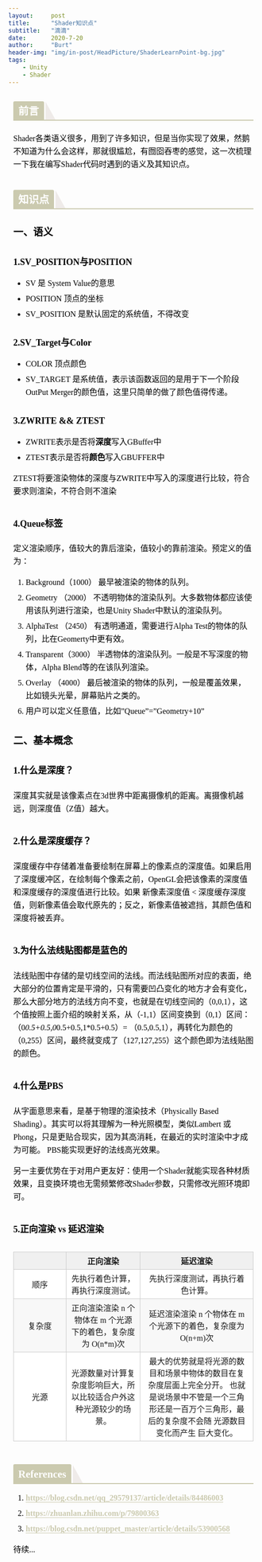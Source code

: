 ```yaml
---
layout:     post
title:      "Shader知识点"
subtitle:   "滴滴"
date:       2020-7-20
author:     "Burt"
header-img: "img/in-post/HeadPicture/ShaderLearnPoint-bg.jpg"
tags:
    - Unity
    - Shader
---
```


<section id="nice" data-tool="mdnice编辑器" data-website="https://www.mdnice.com" style="font-size: 16px; color: black; padding: 0 10px; line-height: 1.6; word-spacing: 0px; letter-spacing: 0px; word-break: break-word; word-wrap: break-word; text-align: left; font-family: Optima-Regular, Optima, PingFangSC-light, PingFangTC-light, 'PingFang SC', Cambria, Cochin, Georgia, Times, 'Times New Roman', serif;"><h2 data-tool="mdnice编辑器" style="margin-top: 30px; margin-bottom: 15px; padding: 0px; font-weight: bold; color: black; border-bottom: 2px solid#CBCAAF; font-size: 1.3em;"><span class="prefix" style="display: none;"></span><span class="content" style="display: inline-block; font-weight: bold; background: #CBCAAF; color: #ffffff; padding: 3px 10px 1px; border-top-right-radius: 3px; border-top-left-radius: 3px; margin-right: 3px;">前言</span><span class="suffix"></span><span style="display: inline-block; vertical-align: bottom; border-bottom: 36px solid #efebe9; border-right: 20px solid transparent;"> </span></h2>
<p data-tool="mdnice编辑器" style="font-size: 16px; padding-top: 8px; padding-bottom: 8px; margin: 0; line-height: 26px; color: black;">Shader各类语义很多，用到了许多知识，但是当你实现了效果，然鹅不知道为什么会这样，那就很尴尬，有囫囵吞枣的感觉，这一次梳理一下我在编写Shader代码时遇到的语义及其知识点。</p>
<h2 data-tool="mdnice编辑器" style="margin-top: 30px; margin-bottom: 15px; padding: 0px; font-weight: bold; color: black; border-bottom: 2px solid#CBCAAF; font-size: 1.3em;"><span class="prefix" style="display: none;"></span><span class="content" style="display: inline-block; font-weight: bold; background: #CBCAAF; color: #ffffff; padding: 3px 10px 1px; border-top-right-radius: 3px; border-top-left-radius: 3px; margin-right: 3px;">知识点</span><span class="suffix"></span><span style="display: inline-block; vertical-align: bottom; border-bottom: 36px solid #efebe9; border-right: 20px solid transparent;"> </span></h2>
<h3 data-tool="mdnice编辑器" style="margin-top: 30px; margin-bottom: 15px; padding: 0px; font-weight: bold; color: black; font-size: 20px;"><span class="prefix" style="display: none;"></span><span class="content">一、语义</span><span class="suffix" style="display: none;"></span></h3>
<h4 data-tool="mdnice编辑器" style="margin-top: 30px; margin-bottom: 15px; padding: 0px; font-weight: bold; color: black; font-size: 18px;"><span class="prefix" style="display: none;"></span><span class="content">1.SV_POSITION与POSITION</span><span class="suffix" style="display: none;"></span></h4>
<ul data-tool="mdnice编辑器" style="margin-top: 8px; margin-bottom: 8px; padding-left: 25px; color: black; list-style-type: disc;">
<li><section style="margin-top: 5px; margin-bottom: 5px; line-height: 26px; text-align: left; color: rgb(1,1,1); font-weight: 500;">SV 是 System Value的意思</section></li><li><section style="margin-top: 5px; margin-bottom: 5px; line-height: 26px; text-align: left; color: rgb(1,1,1); font-weight: 500;">POSITION 顶点的坐标</section></li><li><section style="margin-top: 5px; margin-bottom: 5px; line-height: 26px; text-align: left; color: rgb(1,1,1); font-weight: 500;">SV_POSITION 是默认固定的系统值，不得改变</section></li></ul>
<h4 data-tool="mdnice编辑器" style="margin-top: 30px; margin-bottom: 15px; padding: 0px; font-weight: bold; color: black; font-size: 18px;"><span class="prefix" style="display: none;"></span><span class="content">2.SV_Target与Color</span><span class="suffix" style="display: none;"></span></h4>
<ul data-tool="mdnice编辑器" style="margin-top: 8px; margin-bottom: 8px; padding-left: 25px; color: black; list-style-type: disc;">
<li><section style="margin-top: 5px; margin-bottom: 5px; line-height: 26px; text-align: left; color: rgb(1,1,1); font-weight: 500;">COLOR 顶点颜色</section></li><li><section style="margin-top: 5px; margin-bottom: 5px; line-height: 26px; text-align: left; color: rgb(1,1,1); font-weight: 500;">SV_TARGET 是系统值，表示该函数返回的是用于下一个阶段OutPut Merger的颜色值，这里只简单的做了颜色值得传递。</section></li></ul>
<h4 data-tool="mdnice编辑器" style="margin-top: 30px; margin-bottom: 15px; padding: 0px; font-weight: bold; color: black; font-size: 18px;"><span class="prefix" style="display: none;"></span><span class="content">3.ZWRITE &amp;&amp; ZTEST</span><span class="suffix" style="display: none;"></span></h4>
<ul data-tool="mdnice编辑器" style="margin-top: 8px; margin-bottom: 8px; padding-left: 25px; color: black; list-style-type: disc;">
<li><section style="margin-top: 5px; margin-bottom: 5px; line-height: 26px; text-align: left; color: rgb(1,1,1); font-weight: 500;">ZWRITE表示是否将<strong style="font-weight: bold; color: black;">深度</strong>写入GBuffer中</section></li><li><section style="margin-top: 5px; margin-bottom: 5px; line-height: 26px; text-align: left; color: rgb(1,1,1); font-weight: 500;">ZTEST表示是否将<strong style="font-weight: bold; color: black;">颜色</strong>写入GBUFFER中</section></li></ul>
<p data-tool="mdnice编辑器" style="font-size: 16px; padding-top: 8px; padding-bottom: 8px; margin: 0; line-height: 26px; color: black;">ZTEST将要渲染物体的深度与ZWRITE中写入的深度进行比较，符合要求则渲染，不符合则不渲染</p>
<h4 data-tool="mdnice编辑器" style="margin-top: 30px; margin-bottom: 15px; padding: 0px; font-weight: bold; color: black; font-size: 18px;"><span class="prefix" style="display: none;"></span><span class="content">4.Queue标签</span><span class="suffix" style="display: none;"></span></h4>
<p data-tool="mdnice编辑器" style="font-size: 16px; padding-top: 8px; padding-bottom: 8px; margin: 0; line-height: 26px; color: black;">定义渲染顺序，值较大的靠后渲染，值较小的靠前渲染。预定义的值为：</p>
<ol data-tool="mdnice编辑器" style="margin-top: 8px; margin-bottom: 8px; padding-left: 25px; color: black; list-style-type: decimal;">
<li><section style="margin-top: 5px; margin-bottom: 5px; line-height: 26px; text-align: left; color: rgb(1,1,1); font-weight: 500;">Background（1000） 最早被渲染的物体的队列。</section></li><li><section style="margin-top: 5px; margin-bottom: 5px; line-height: 26px; text-align: left; color: rgb(1,1,1); font-weight: 500;">Geometry    （2000） 不透明物体的渲染队列。大多数物体都应该使用该队列进行渲染，也是Unity Shader中默认的渲染队列。</section></li><li><section style="margin-top: 5px; margin-bottom: 5px; line-height: 26px; text-align: left; color: rgb(1,1,1); font-weight: 500;">AlphaTest    （2450） 有透明通道，需要进行Alpha Test的物体的队列，比在Geomerty中更有效。</section></li><li><section style="margin-top: 5px; margin-bottom: 5px; line-height: 26px; text-align: left; color: rgb(1,1,1); font-weight: 500;">Transparent（3000） 半透物体的渲染队列。一般是不写深度的物体，Alpha Blend等的在该队列渲染。</section></li><li><section style="margin-top: 5px; margin-bottom: 5px; line-height: 26px; text-align: left; color: rgb(1,1,1); font-weight: 500;">Overlay        （4000） 最后被渲染的物体的队列，一般是覆盖效果，比如镜头光晕，屏幕贴片之类的。</section></li><li><section style="margin-top: 5px; margin-bottom: 5px; line-height: 26px; text-align: left; color: rgb(1,1,1); font-weight: 500;">用户可以定义任意值，比如”Queue”=”Geometry+10”</section></li></ol>
<h3 data-tool="mdnice编辑器" style="margin-top: 30px; margin-bottom: 15px; padding: 0px; font-weight: bold; color: black; font-size: 20px;"><span class="prefix" style="display: none;"></span><span class="content">二、基本概念</span><span class="suffix" style="display: none;"></span></h3>
<h4 data-tool="mdnice编辑器" style="margin-top: 30px; margin-bottom: 15px; padding: 0px; font-weight: bold; color: black; font-size: 18px;"><span class="prefix" style="display: none;"></span><span class="content">1.什么是深度？</span><span class="suffix" style="display: none;"></span></h4>
<p data-tool="mdnice编辑器" style="font-size: 16px; padding-top: 8px; padding-bottom: 8px; margin: 0; line-height: 26px; color: black;">深度其实就是该像素点在3d世界中距离摄像机的距离。离摄像机越远，则深度值（Z值）越大。</p>
<h4 data-tool="mdnice编辑器" style="margin-top: 30px; margin-bottom: 15px; padding: 0px; font-weight: bold; color: black; font-size: 18px;"><span class="prefix" style="display: none;"></span><span class="content">2.什么是深度缓存？</span><span class="suffix" style="display: none;"></span></h4>
<p data-tool="mdnice编辑器" style="font-size: 16px; padding-top: 8px; padding-bottom: 8px; margin: 0; line-height: 26px; color: black;">深度缓存中存储着准备要绘制在屏幕上的像素点的深度值。如果启用了深度缓冲区，在绘制每个像素之前，OpenGL会把该像素的深度值和深度缓存的深度值进行比较。如果 新像素深度值 &lt; 深度缓存深度值，则新像素值会取代原先的；反之，新像素值被遮挡，其颜色值和深度将被丢弃。</p>
<h4 data-tool="mdnice编辑器" style="margin-top: 30px; margin-bottom: 15px; padding: 0px; font-weight: bold; color: black; font-size: 18px;"><span class="prefix" style="display: none;"></span><span class="content">3.为什么法线贴图都是蓝色的</span><span class="suffix" style="display: none;"></span></h4>
<p data-tool="mdnice编辑器" style="font-size: 16px; padding-top: 8px; padding-bottom: 8px; margin: 0; line-height: 26px; color: black;">法线贴图中存储的是切线空间的法线。而法线贴图所对应的表面，绝大部分的位置肯定是平滑的，只有需要凹凸变化的地方才会有变化，那么大部分地方的法线方向不变，也就是在切线空间的（0,0,1），这个值按照上面介绍的映射关系，从（-1,1）区间变换到（0,1）区间：（0<em style="font-style: italic; color: black;">0.5+0.5,0</em>0.5+0.5,1*0.5+0.5）= （0.5,0.5,1），再转化为颜色的（0,255）区间，最终就变成了（127,127,255）这个颜色即为法线贴图的颜色。</p>
<h4 data-tool="mdnice编辑器" style="margin-top: 30px; margin-bottom: 15px; padding: 0px; font-weight: bold; color: black; font-size: 18px;"><span class="prefix" style="display: none;"></span><span class="content">4.什么是PBS</span><span class="suffix" style="display: none;"></span></h4>
<p data-tool="mdnice编辑器" style="font-size: 16px; padding-top: 8px; padding-bottom: 8px; margin: 0; line-height: 26px; color: black;">从字面意思来看，是基于物理的渲染技术（Physically Based Shading）。其实可以将其理解为一种光照模型，类似Lambert 或 Phong，只是更贴合现实，因为其高消耗，在最近的实时渲染中才成为可能。
PBS能实现更好的法线高光效果。</p>
<p data-tool="mdnice编辑器" style="font-size: 16px; padding-top: 8px; padding-bottom: 8px; margin: 0; line-height: 26px; color: black;">另一主要优势在于对用户更友好：使用一个Shader就能实现各种材质效果，且变换环境也无需频繁修改Shader参数，只需修改光照环境即可。</p>
<h4 data-tool="mdnice编辑器" style="margin-top: 30px; margin-bottom: 15px; padding: 0px; font-weight: bold; color: black; font-size: 18px;"><span class="prefix" style="display: none;"></span><span class="content">5.正向渲染 vs 延迟渲染</span><span class="suffix" style="display: none;"></span></h4>
<section class="table-container" data-tool="mdnice编辑器" style="overflow-x: auto;"><table style="display: table; text-align: left;">
<thead>
<tr style="border: 0; border-top: 1px solid #ccc; background-color: white;">
<th style="font-size: 16px; border: 1px solid #ccc; padding: 5px 10px; font-weight: bold; background-color: #f0f0f0; min-width: 85px; text-align: center;"></th>
<th style="font-size: 16px; border: 1px solid #ccc; padding: 5px 10px; font-weight: bold; background-color: #f0f0f0; min-width: 85px; text-align: center;">正向渲染</th>
<th style="font-size: 16px; border: 1px solid #ccc; padding: 5px 10px; font-weight: bold; background-color: #f0f0f0; min-width: 85px; text-align: center;">延迟渲染</th>
</tr>
</thead>
<tbody style="border: 0;">
<tr style="border: 0; border-top: 1px solid #ccc; background-color: white;">
<td style="font-size: 16px; border: 1px solid #ccc; padding: 5px 10px; min-width: 85px; text-align: center;">顺序</td>
<td style="font-size: 16px; border: 1px solid #ccc; padding: 5px 10px; min-width: 85px; text-align: center;">先执行着色计算，再执行深度测试。</td>
<td style="font-size: 16px; border: 1px solid #ccc; padding: 5px 10px; min-width: 85px; text-align: center;">先执行深度测试，再执行着色计算。</td>
</tr>
<tr style="border: 0; border-top: 1px solid #ccc; background-color: #F8F8F8;">
<td style="font-size: 16px; border: 1px solid #ccc; padding: 5px 10px; min-width: 85px; text-align: center;">复杂度</td>
<td style="font-size: 16px; border: 1px solid #ccc; padding: 5px 10px; min-width: 85px; text-align: center;">正向渲染渲染 n 个物体在 m 个光源下的着色，复杂度为 O(n*m)次</td>
<td style="font-size: 16px; border: 1px solid #ccc; padding: 5px 10px; min-width: 85px; text-align: center;">延迟渲染渲染 n 个物体在 m 个光源下的着色，复杂度为 O(n+m)次</td>
</tr>
<tr style="border: 0; border-top: 1px solid #ccc; background-color: white;">
<td style="font-size: 16px; border: 1px solid #ccc; padding: 5px 10px; min-width: 85px; text-align: center;">光源</td>
<td style="font-size: 16px; border: 1px solid #ccc; padding: 5px 10px; min-width: 85px; text-align: center;">光源数量对计算复杂度影响巨大，所以比较适合户外这种光源较少的场景。</td>
<td style="font-size: 16px; border: 1px solid #ccc; padding: 5px 10px; min-width: 85px; text-align: center;">最大的优势就是将光源的数目和场景中物体的数目在复杂度层面上完全分开。 也就是说场景中不管是一个三角形还是一百万个三角形，最后的复杂度不会随 光源数目变化而产生 巨大变化。</td>
</tr>
</tbody>
</table>
</section><h2 data-tool="mdnice编辑器" style="margin-top: 30px; margin-bottom: 15px; padding: 0px; font-weight: bold; color: black; border-bottom: 2px solid#CBCAAF; font-size: 1.3em;"><span class="prefix" style="display: none;"></span><span class="content" style="display: inline-block; font-weight: bold; background: #CBCAAF; color: #ffffff; padding: 3px 10px 1px; border-top-right-radius: 3px; border-top-left-radius: 3px; margin-right: 3px;">References</span><span class="suffix"></span><span style="display: inline-block; vertical-align: bottom; border-bottom: 36px solid #efebe9; border-right: 20px solid transparent;"> </span></h2>
<ol data-tool="mdnice编辑器" style="margin-top: 8px; margin-bottom: 8px; padding-left: 25px; color: black; list-style-type: decimal;">
<li><section style="margin-top: 5px; margin-bottom: 5px; line-height: 26px; text-align: left; color: rgb(1,1,1); font-weight: 500;"><a href="https://blog.csdn.net/qq_29579137/article/details/84486003" style="text-decoration: none; word-wrap: break-word; font-weight: bold; color: #CBCAAF; border-bottom: 1px solid#CBCAAF;">https://blog.csdn.net/qq_29579137/article/details/84486003</a></section></li><li><section style="margin-top: 5px; margin-bottom: 5px; line-height: 26px; text-align: left; color: rgb(1,1,1); font-weight: 500;"><a href="https://zhuanlan.zhihu.com/p/79800363" style="text-decoration: none; word-wrap: break-word; font-weight: bold; color: #CBCAAF; border-bottom: 1px solid#CBCAAF;">https://zhuanlan.zhihu.com/p/79800363</a></section></li><li><section style="margin-top: 5px; margin-bottom: 5px; line-height: 26px; text-align: left; color: rgb(1,1,1); font-weight: 500;"><a href="https://blog.csdn.net/puppet_master/article/details/53900568" style="text-decoration: none; word-wrap: break-word; font-weight: bold; color: #CBCAAF; border-bottom: 1px solid#CBCAAF;">https://blog.csdn.net/puppet_master/article/details/53900568</a></section></li></ol>
<p data-tool="mdnice编辑器" style="font-size: 16px; padding-top: 8px; padding-bottom: 8px; margin: 0; line-height: 26px; color: black;">待续...</p>
</section>